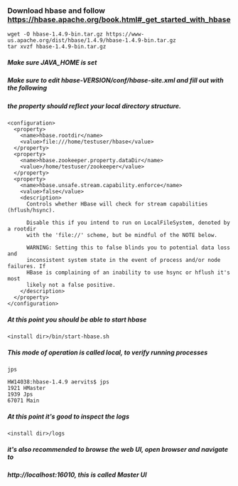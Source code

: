 ### Download hbase and follow https://hbase.apache.org/book.html#_get_started_with_hbase

```
wget -O hbase-1.4.9-bin.tar.gz https://www-us.apache.org/dist/hbase/1.4.9/hbase-1.4.9-bin.tar.gz
tar xvzf hbase-1.4.9-bin.tar.gz
```

##### Make sure JAVA_HOME is set

##### Make sure to edit hbase-VERSION/conf/hbase-site.xml and fill out with the following
##### the <value> property should reflect your local directory structure.

```
<configuration>
  <property>
    <name>hbase.rootdir</name>
    <value>file:///home/testuser/hbase</value>
  </property>
  <property>
    <name>hbase.zookeeper.property.dataDir</name>
    <value>/home/testuser/zookeeper</value>
  </property>
  <property>
    <name>hbase.unsafe.stream.capability.enforce</name>
    <value>false</value>
    <description>
      Controls whether HBase will check for stream capabilities (hflush/hsync).

      Disable this if you intend to run on LocalFileSystem, denoted by a rootdir
      with the 'file://' scheme, but be mindful of the NOTE below.

      WARNING: Setting this to false blinds you to potential data loss and
      inconsistent system state in the event of process and/or node failures. If
      HBase is complaining of an inability to use hsync or hflush it's most
      likely not a false positive.
    </description>
  </property>
</configuration>
```

##### At this point you should be able to start hbase

`<install dir>/bin/start-hbase.sh`

##### This mode of operation is called local, to verify running processes
`jps`

```
HW14038:hbase-1.4.9 aervits$ jps
1921 HMaster
1939 Jps
67071 Main
```

##### At this point it's good to inspect the logs

`<install dir>/logs`

##### it's also recommended to browse the web UI, open browser and navigate to
##### http://localhost:16010, this is called Master UI
